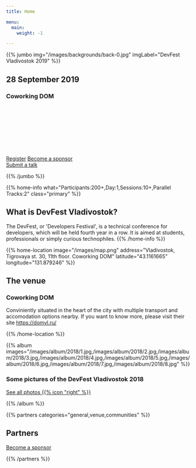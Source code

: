 ```yaml
---
title: Home

menu:
  main:
    weight: -1

---
```



{{% jumbo img="/images/backgrounds/back-0.jpg" imgLabel="DevFest Vladivostok 2019" %}}

## 28 September 2019
### Coworking DOM

<a class="btn primary btn-lg" style="margin-top: 1em;" href="https://www.meetup.com/GDG-Vladivostok/events/261661916/" target="_blank">Register</a>
<a class="btn primary btn-lg" style="margin-top: 1em;" href="https://drive.google.com/open?id=12ZHC0gVBTPEX7AsxjD6iv7N_mRb-JLLr" target="_blank">Become a sponsor</a>
<a class="btn primary btn-lg" href="https://forms.gle/N8dsZPD3pcYMkFvm6">
    <svg class="icon icon-cfp"><use xlink:href="#cfp"></use></svg>Submit a talk
</a>


{{% /jumbo %}}



{{% home-info what="Participants:200+,Day:1,Sessions:10+,Parallel Tracks:2" class="primary" %}}

## What is DevFest Vladivostok?

The DevFest, or 'Developers Festival', is a technical conference for developers, which will be held fourth year in a row.
It is aimed at students, professionals or simply curious technophiles.
{{% /home-info %}}


<!--
{{< youtube-section link="kcepvhosV4U" title="Watch previous years DevFest video" class="" >}}


{{% home-speakers %}}
## Featured Speakers


{{< button-link label="Submit a presentation"
                url="https://conference-hall.io/public/event/HJRThubF4uYPkb7jSUxi"
                icon="cfp" >}}


{{< button-link label="See all speakers"
                url="./speakers"
                icon="right" >}}

{{% /home-speakers %}}

-->

{{% home-location
    image="/images/map.png"
    address="Vladivostok, Tigrovaya st. 30, 11th floor. Coworking DOM"
    latitude="43.1161665"
    longitude="131.879246" %}}

## The venue

### Coworking DOM


Conviniently situated in the heart of the city with multiple transport and accomodation options nearby.
If you want to know more, please visit their site https://domvl.ru/

{{% /home-location %}}

<!-- ... -->

{{% album images="/images/album/2018/1.jpg,/images/album/2018/2.jpg,/images/album/2018/3.jpg,/images/album/2018/4.jpg,/images/album/2018/5.jpg,/images/album/2018/6.jpg,/images/album/2018/7.jpg,/images/album/2018/8.jpg" %}}

### Some pictures of the **DevFest Vladivostok 2018**

<a class="btn primary" target="_blank" rel="noopener" href="https://photos.app.goo.gl/DQY52aF5qyci2XdXA">
    See all photos
    {{% icon "right" %}}
</a>

{{% /album  %}}

<!-- ... -->

{{% partners categories="general,venue,communities" %}}
## Partners

<a class="btn primary btn-lg" style="margin-top: 1em;" href="https://drive.google.com/open?id=12ZHC0gVBTPEX7AsxjD6iv7N_mRb-JLLr" target="_blank">Become a sponsor</a>

{{% /partners %}}
